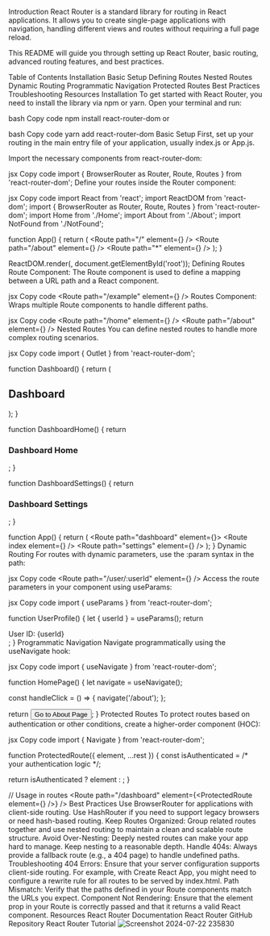 

Introduction
React Router is a standard library for routing in React applications. It allows you to create single-page applications with navigation, handling different views and routes without requiring a full page reload.

This README will guide you through setting up React Router, basic routing, advanced routing features, and best practices.

Table of Contents
Installation
Basic Setup
Defining Routes
Nested Routes
Dynamic Routing
Programmatic Navigation
Protected Routes
Best Practices
Troubleshooting
Resources
Installation
To get started with React Router, you need to install the library via npm or yarn. Open your terminal and run:

bash
Copy code
npm install react-router-dom
or

bash
Copy code
yarn add react-router-dom
Basic Setup
First, set up your routing in the main entry file of your application, usually index.js or App.js.

Import the necessary components from react-router-dom:

jsx
Copy code
import { BrowserRouter as Router, Route, Routes } from 'react-router-dom';
Define your routes inside the Router component:

jsx
Copy code
import React from 'react';
import ReactDOM from 'react-dom';
import { BrowserRouter as Router, Route, Routes } from 'react-router-dom';
import Home from './Home';
import About from './About';
import NotFound from './NotFound';

function App() {
  return (
    <Router>
      <Routes>
        <Route path="/" element={<Home />} />
        <Route path="/about" element={<About />} />
        <Route path="*" element={<NotFound />} />
      </Routes>
    </Router>
  );
}

ReactDOM.render(<App />, document.getElementById('root'));
Defining Routes
Route Component: The Route component is used to define a mapping between a URL path and a React component.

jsx
Copy code
<Route path="/example" element={<ExampleComponent />} />
Routes Component: Wraps multiple Route components to handle different paths.

jsx
Copy code
<Routes>
  <Route path="/home" element={<Home />} />
  <Route path="/about" element={<About />} />
</Routes>
Nested Routes
You can define nested routes to handle more complex routing scenarios.

jsx
Copy code
import { Outlet } from 'react-router-dom';

function Dashboard() {
  return (
    <div>
      <h2>Dashboard</h2>
      <Outlet />
    </div>
  );
}

function DashboardHome() {
  return <h3>Dashboard Home</h3>;
}

function DashboardSettings() {
  return <h3>Dashboard Settings</h3>;
}

function App() {
  return (
    <Router>
      <Routes>
        <Route path="dashboard" element={<Dashboard />}>
          <Route index element={<DashboardHome />} />
          <Route path="settings" element={<DashboardSettings />} />
        </Route>
      </Routes>
    </Router>
  );
}
Dynamic Routing
For routes with dynamic parameters, use the :param syntax in the path:

jsx
Copy code
<Route path="/user/:userId" element={<UserProfile />} />
Access the route parameters in your component using useParams:

jsx
Copy code
import { useParams } from 'react-router-dom';

function UserProfile() {
  let { userId } = useParams();
  return <div>User ID: {userId}</div>;
}
Programmatic Navigation
Navigate programmatically using the useNavigate hook:

jsx
Copy code
import { useNavigate } from 'react-router-dom';

function HomePage() {
  let navigate = useNavigate();

  const handleClick = () => {
    navigate('/about');
  };

  return <button onClick={handleClick}>Go to About Page</button>;
}
Protected Routes
To protect routes based on authentication or other conditions, create a higher-order component (HOC):

jsx
Copy code
import { Navigate } from 'react-router-dom';

function ProtectedRoute({ element, ...rest }) {
  const isAuthenticated = /* your authentication logic */;

  return isAuthenticated ? element : <Navigate to="/login" />;
}

// Usage in routes
<Routes>
  <Route path="/dashboard" element={<ProtectedRoute element={<Dashboard />} />} />
</Routes>
Best Practices
Use BrowserRouter for applications with client-side routing.
Use HashRouter if you need to support legacy browsers or need hash-based routing.
Keep Routes Organized: Group related routes together and use nested routing to maintain a clean and scalable route structure.
Avoid Over-Nesting: Deeply nested routes can make your app hard to manage. Keep nesting to a reasonable depth.
Handle 404s: Always provide a fallback route (e.g., a 404 page) to handle undefined paths.
Troubleshooting
404 Errors: Ensure that your server configuration supports client-side routing. For example, with Create React App, you might need to configure a rewrite rule for all routes to be served by index.html.
Path Mismatch: Verify that the paths defined in your Route components match the URLs you expect.
Component Not Rendering: Ensure that the element prop in your Route is correctly passed and that it returns a valid React component.
Resources
React Router Documentation
React Router GitHub Repository
React Router Tutorial
![Screenshot 2024-07-22 235830](https://github.com/user-attachments/assets/1fdf0cd1-0805-4020-9239-d86c3ffb54d9)

